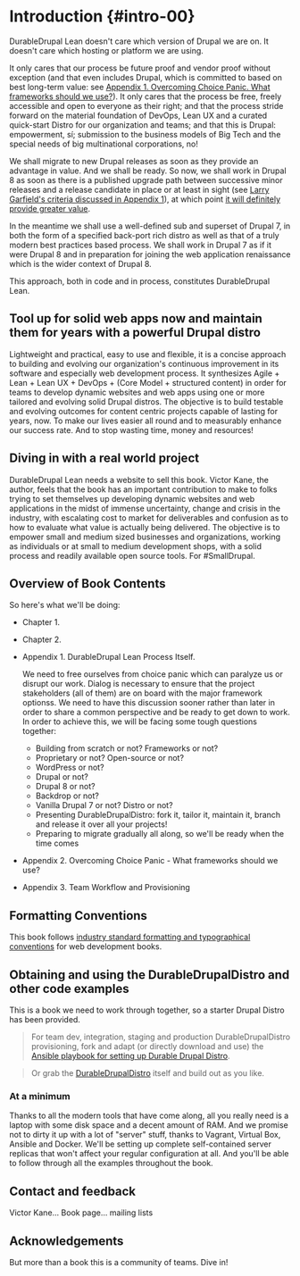 # Introduction {#intro-00}

DurableDrupal Lean doesn't care which version of Drupal we are on. It doesn't care which hosting or platform we are using.

It only cares that our process be future proof and vendor proof without exception (and that even includes Drupal, which is committed to based on best long-term value: see [Appendix 1. Overcoming Choice Panic. What frameworks should we use?](#appendix-01)). It only cares that the process be free, freely accessible and open to everyone as their right; and that the process stride forward on the material foundation of DevOps, Lean UX and a curated quick-start Distro for our organization and teams; and that this is Drupal: empowerment, sí; submission to the business models of Big Tech and the special needs of big multinational corporations, no!

We shall migrate to new Drupal releases as soon as they provide an advantage in value. And we shall be ready. So now, we shall work in Drupal 8 as soon as there is a published upgrade path between successive minor releases and a release candidate in place or at least in sight (see [Larry Garfield's criteria discussed in Appendix 1](#appendix-01-when-d8-prod)), at which point [it will definitely provide greater value](#appendix-01-d8-benefits). 

In the meantime we shall use a well-defined sub and superset of Drupal 7, in both the form of a specified back-port rich distro as well as that of a truly modern best practices based process. We shall work in Drupal 7 as if it were Drupal 8 and in preparation for joining the web application renaissance which is the wider context of Drupal 8.

This approach, both in code and in process, constitutes DurableDrupal Lean.

## Tool up for solid web apps now and maintain them for years with a powerful Drupal distro

Lightweight and practical, easy to use and flexible, it is a concise approach to building and evolving our organization's continuous improvement in its software and especially web development process. It synthesizes Agile + Lean + Lean UX + DevOps + (Core Model + structured content) in order for teams to develop dynamic websites and web apps using one or more tailored and evolving solid Drupal distros. The objective is to build testable and evolving outcomes for content centric projects capable of lasting for years, now. To make our lives easier all round and to measurably enhance our success rate. And to stop wasting time, money and resources!

## Diving in with a real world project

DurableDrupal Lean needs a website to sell this book. Victor Kane, the author, feels that the book has an important contribution to make to folks trying to set themselves up developing dynamic websites and web applications in the midst of immense uncertainty, change and crisis in the industry, with escalating cost to market for deliverables and confusion as to how to evaluate what value is actually being delivered. The objective is to empower small and medium sized businesses and organizations, working as individuals or at small to medium development shops, with a solid process and readily available open source tools. For #SmallDrupal.

## Overview of Book Contents

So here's what we'll be doing:

* Chapter 1. 

* Chapter 2.

* Appendix 1. DurableDrupal Lean Process Itself.
  
    We need to free ourselves from choice panic which can paralyze us or disrupt our work. Dialog is necessary to ensure that the project stakeholders (all of them) are on board with the major framework optionss. We need to have this discussion sooner rather than later in order to share a common perspective and be ready to get down to work. In order to achieve this, we will be facing some tough questions together:
    
  * Building from scratch or not? Frameworks or not?
  * Proprietary or not? Open-source or not?
  * WordPress or not?
  * Drupal or not?
  * Drupal 8 or not?
  * Backdrop or not?
  * Vanilla Drupal 7 or not? Distro or not?
  * Presenting DurableDrupalDistro: fork it, tailor it, maintain it, branch and release it over all your projects!
  * Preparing to migrate gradually all along, so we'll be ready when the time comes
 
 * Appendix 2. Overcoming Choice Panic - What frameworks should we use?
 
 * Appendix 3. Team Workflow and Provisioning

## Formatting Conventions

This book follows [industry standard formatting and typographical conventions](https://leanpub.com/help/manual) for web development books. 

## Obtaining and using the DurableDrupalDistro and other code examples

This is a book we need to work through together, so a starter Drupal Distro has been provided. 

> For team dev, integration, staging and production DurableDrupalDistro provisioning, fork and adapt (or directly download and use) the [Ansible playbook for setting up Durable Drupal Distro](https://github.com/victorkane/ansible-vagrant-durable-drupal-distro).

> Or grab the [DurableDrupalDistro](https://github.com/victorkane/durable-drupal-distro) itself and build out as you like.

### At a minimum

Thanks to all the modern tools that have come along, all you really need is a laptop with some disk space and a decent amount of RAM. And we promise not to dirty it up with a lot of "server" stuff, thanks to Vagrant, Virtual Box, Ansible and Docker. We'll be setting up complete self-contained server replicas that won't affect your regular configuration at all. And you'll be able to follow through all the examples throughout the book.

## Contact and feedback
Victor Kane…
Book page...
mailing lists

## Acknowledgements

But more than a book this is a community of teams. Dive in!
